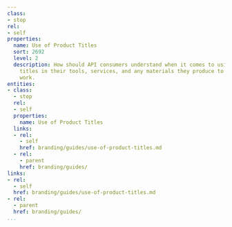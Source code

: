 ```yaml
---
class:
- stop
rel:
- self
properties:
  name: Use of Product Titles
  sort: 2692
  level: 2
  description: How should API consumers understand when it comes to using product
    titles in their tools, services, and any materials they produce to support their
    work.
entities:
- class:
  - stop
  rel:
  - self
  properties:
    name: Use of Product Titles
  links:
  - rel:
    - self
    href: branding/guides/use-of-product-titles.md
  - rel:
    - parent
    href: branding/guides/
links:
- rel:
  - self
  href: branding/guides/use-of-product-titles.md
- rel:
  - parent
  href: branding/guides/
...
```

